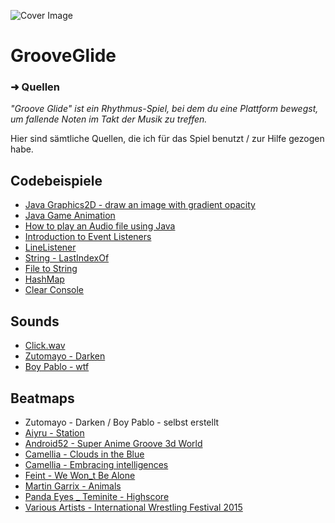 ![Cover Image](https://repository-images.githubusercontent.com/604114394/e46212af-96d7-4ffe-a10b-da10ab3c5c12)

# GrooveGlide

### ➜ Quellen

*"Groove Glide" ist ein Rhythmus-Spiel, bei dem du eine Plattform bewegst, um fallende Noten im Takt der Musik zu treffen.*

Hier sind sämtliche Quellen, die ich für das Spiel benutzt / zur Hilfe gezogen habe.

## Codebeispiele

- [Java Graphics2D - draw an image with gradient opacity](https://stackoverflow.com/questions/34688182/java-graphics2d-draw-an-image-with-gradient-opacity)
- [Java Game Animation](https://zetcode.com/javagames/animation/)
- [How to play an Audio file using Java](https://www.geeksforgeeks.org/play-audio-file-using-java/)
- [Introduction to Event Listeners](https://docs.oracle.com/javase/tutorial/uiswing/events/intro.html)
- [LineListener](https://docs.oracle.com/javase/7/docs/api/javax/sound/sampled/LineListener.html)
- [String - LastIndexOf](https://www.w3schools.com/java/ref_string_lastindexof.asp)
- [File to String](https://howtodoinjava.com/java/io/java-read-file-to-string-examples/)
- [HashMap](https://www.w3schools.com/java/java_hashmap.asp)
- [Clear Console](https://stackoverflow.com/questions/2979383/how-to-clear-the-console)

## Sounds

- [Click.wav](https://freesound.org)
- [Zutomayo - Darken](https://www.youtube.com/watch?v=dcOwj-QE_ZE)
- [Boy Pablo - wtf](https://www.youtube.com/watch?v=KqKPMuqtlJY)

## Beatmaps

- Zutomayo - Darken / Boy Pablo - selbst erstellt
- [Aiyru - Station](https://osu.ppy.sh/beatmapsets/1794071#mania/3676941)
- [Android52 - Super Anime Groove 3d World](https://osu.ppy.sh/beatmapsets/663203#mania/1403810)
- [Camellia - Clouds in the Blue](https://osu.ppy.sh/beatmapsets/995539#mania/2082654)
- [Camellia - Embracing intelligences](https://osu.ppy.sh/beatmapsets/1055424#mania/2205280)
- [Feint - We Won_t Be Alone](https://osu.ppy.sh/beatmapsets/1048385#mania/2217316)
- [Martin Garrix - Animals](https://osu.ppy.sh/beatmapsets/224299#mania/545793)
- [Panda Eyes _ Teminite - Highscore](https://osu.ppy.sh/beatmapsets/1079712#mania/2258948)
- [Various Artists - International Wrestling Festival 2015](https://osu.ppy.sh/beatmapsets/436910#mania/940913)